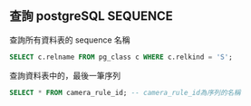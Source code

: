 ## 查詢 postgreSQL SEQUENCE
查詢所有資料表的 sequence 名稱
```sql
SELECT c.relname FROM pg_class c WHERE c.relkind = 'S';
```
查詢資料表中的，最後一筆序列
```sql
SELECT * FROM camera_rule_id; -- camera_rule_id為序列的名稱
```